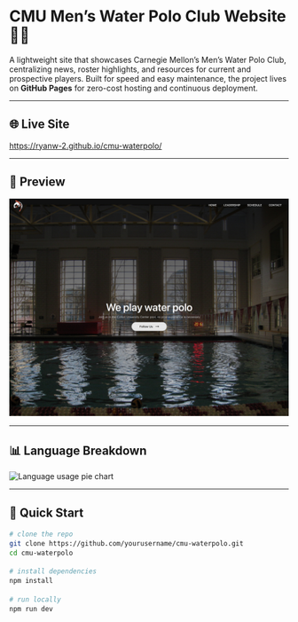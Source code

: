 # CMU Men’s Water Polo Club Website 🏊‍♂️

A lightweight site that showcases Carnegie Mellon’s Men’s Water Polo Club, centralizing news, roster highlights, and resources for current and prospective players. Built for speed and easy maintenance, the project lives on **GitHub Pages** for zero-cost hosting and continuous deployment.

---

## 🌐 Live Site  
<https://ryanw-2.github.io/cmu-waterpolo/>

---

## 📸 Preview  
<!-- Replace the link below with an actual screenshot once one is committed -->
![Homepage screenshot](./src/assets/preview.jpg)

---

## 📊 Language Breakdown
![Language usage pie chart](https://quickchart.io/chart?c=%7B%22type%22%3A%22doughnut%22%2C%22data%22%3A%7B%22labels%22%3A%5B%22JavaScript%22%2C%22CSS%22%2C%22HTML%22%5D%2C%22datasets%22%3A%5B%7B%22data%22%3A%5B53.6%2C45.2%2C1.2%5D%2C%22backgroundColor%22%3A%5B%22%23f1e05a%22%2C%22%23563d7c%22%2C%22%23e34c26%22%5D%7D%5D%7D%7D)

---

## 🚀 Quick Start

```bash
# clone the repo
git clone https://github.com/yourusername/cmu-waterpolo.git
cd cmu-waterpolo

# install dependencies
npm install

# run locally
npm run dev

